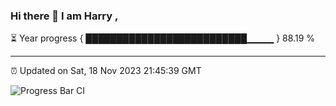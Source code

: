 ### Hi there 👋 I am Harry , 

⏳ Year progress { ██████████████████████████▁▁▁▁ } 88.19 %

---

⏰ Updated on Sat, 18 Nov 2023 21:45:39 GMT

![Progress Bar CI](https://github.com/duykhang68/duykhang68/workflows/Progress%20Bar%20CI/badge.svg)
